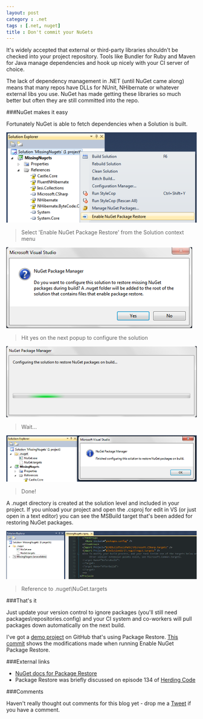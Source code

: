 ```yaml
---
layout: post
category : .net
tags : [.net, nuget]
title : Don't commit your NuGets
---
```


It's widely accepted that external or third-party libraries shouldn't be checked into your project repository. Tools like Bundler for Ruby and Maven for Java manage dependencies and hook up nicely with your CI server of choice.

The lack of dependency management in .NET (until NuGet came along) means that many repos have DLLs for NUnit, NHibernate or whatever external libs you use. NuGet has made getting these libraries so much better but often they are still committed into the repo.

###NuGet makes it easy

Fortunately NuGet is able to fetch dependencies when a Solution is built.

[![Enable Package Restore](/assets/images/2012-03-05/1-enable-package-restore.png)](/assets/images/2012-03-05/1-enable-package-restore.png)
> Select 'Enable NuGet Package Restore' from the Solution context menu

[![2 Continue](/assets/images/2012-03-05/2-continue.png)](/assets/images/2012-03-05/2-continue.png)
> Hit yes on the next popup to configure the solution

[![3 Configuring](/assets/images/2012-03-05/3-configuring.png)](/assets/images/2012-03-05/3-configuring.png)
> Wait...

[![4 Complete With Targets](/assets/images/2012-03-05/4-complete-with-targets.png)](/assets/images/2012-03-05/4-complete-with-targets.png)
> Done!

A .nuget directory is created at the solution level and included in your project. If you unload your project and open the .csproj for edit in VS (or just open in a text editor) you can see the MSBuild target that's been added for restoring NuGet packages.

[![5 Targets](/assets/images/2012-03-05/5-targets.png)](/assets/images/2012-03-05/5-targets.png)
> Reference to .nuget\NuGet.targets

###That's it

Just update your version control to ignore packages (you'll still need packages\repositories.config) and your CI system and co-workers will pull packages down automatically on the next build.

I've got a [demo project][1] on GitHub that's using Package Restore. [This commit][2] shows the modifications made when running Enable NuGet Package Restore.

###External links
* [NuGet docs for Package Restore][3]
* Package Restore was briefly discussed on episode 134 of [Herding Code][4]

###Comments

Haven't really thought out comments for this blog yet - drop me a [Tweet][5] if you have a comment.

[1]: https://github.com/jamesantrobus/missing-nugets/
[2]: https://github.com/jamesantrobus/missing-nugets/commit/dcb258d8fd29300df4d1de42ab8184ec5e073bf7
[3]: http://docs.nuget.org/docs/workflows/using-nuget-without-committing-packages
[4]: http://herdingcode.com/?p=396
[5]: http://twitter.com/james_antrobus/